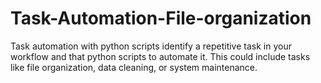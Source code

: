 # Task-Automation-File-organization
Task automation with python scripts identify a repetitive task in your workflow and that python scripts to automate it. This could include tasks like file organization, data cleaning, or system maintenance.
